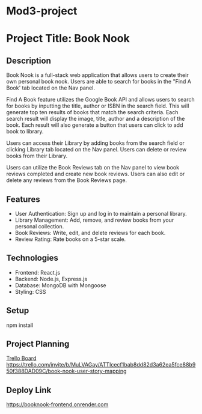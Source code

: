 # Mod3-project

# Project Title: Book Nook 

## Description

Book Nook is a full-stack web application that allows users to create their own personal book nook. Users are able to search for books in the "Find A Book' tab located on the Nav panel. 

Find A Book feature utilizes the Google Book API and  allows users to search for books by inputting the title, author or ISBN in the search field. This will generate top ten results of books that match the search criteria. Each search result will display the image, title, author and a description of the book. Each result will also generate a button that users can click to add book to library. 

Users can access their Library by adding books from the search field or clicking Library tab located on the Nav panel. Users can delete or review books from their Library. 

Users can utilize the Book Reviews tab on the Nav panel to view book reviews completed and create new book reviews. Users can also edit or delete any reviews from the Book Reviews page. 

## Features

- User Authentication: Sign up and log in to maintain a personal library.
- Library Management: Add, remove, and review books from your personal collection.
- Book Reviews: Write, edit, and delete reviews for each book.
- Review Rating: Rate books on a 5-star scale. 

## Technologies

- Frontend: React.js
- Backend: Node.js, Express.js
- Database: MongoDB with Mongoose
- Styling: CSS

## Setup

npm install 

## Project Planning 

[Trello Board](ttps://trello.com/invite/b/MuLVAGay/ATTIcecf1bab8dd82d3a62ea5fce88b950f388DAD09C/book-nook-user-story-mapping)
https://trello.com/invite/b/MuLVAGay/ATTIcecf1bab8dd82d3a62ea5fce88b950f388DAD09C/book-nook-user-story-mapping

## Deploy Link
https://booknook-frontend.onrender.com


